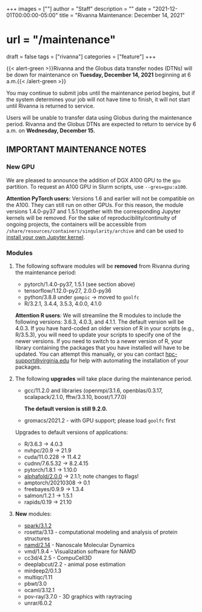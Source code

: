 +++
images = [""]
author = "Staff"
description = ""
date = "2021-12-01T00:00:00-05:00"
title = "Rivanna Maintenance: December 14, 2021"
# url = "/maintenance"
draft = false
tags = ["rivanna"]
categories = ["feature"]
+++

{{< alert-green >}}Rivanna and the Globus data transfer nodes (DTNs) will be down for maintenance on <strong>Tuesday, December 14, 2021</strong> beginning at 6 a.m.{{< /alert-green >}}

You may continue to submit jobs until the maintenance period begins, but if the system determines your job will not have time to finish, it will not start until Rivanna is returned to service.

Users will be unable to transfer data using Globus during the maintenance period. Rivanna and the Globus DTNs are expected to return to service by 6 a.m. on **Wednesday, December 15.**

## IMPORTANT MAINTENANCE NOTES

### New GPU

We are pleased to announce the addition of DGX A100 GPU to the `gpu` partition. To request an A100 GPU in Slurm scripts, use `--gres=gpu:a100`.

**Attention PyTorch users:** Versions 1.6 and earlier will not be compatible on the A100. They can still run on other GPUs. For this reason, the module versions 1.4.0-py37 and 1.5.1 together with the corresponding Jupyter kernels will be removed. For the sake of reproducibility/continuity of ongoing projects, the containers will be accessible from `/share/resources/containers/singularity/archive` and can be used to [install your own Jupyter kernel](/userinfo/howtos/rivanna/custom-jupyter-kernels).

### Modules

1. The following software modules will be **removed** from Rivanna during the maintenance period:
    - pytorch/1.4.0-py37, 1.5.1 (see section above)
    - tensorflow/1.12.0-py27, 2.0.0-py36
    - python/3.8.8 under `gompic` -> moved to `goolfc`
    - R/3.2.1, 3.4.4, 3.5.3, 4.0.0, 4.1.0

    **Attention R users**: We will streamline the R modules to include the following versions: 3.6.3, 4.0.3, and 4.1.1. The default version will be 4.0.3. If you have hard-coded an older version of R in your scripts (e.g., R/3.5.3), you will need to update your scripts to specify one of the newer versions. If you need to switch to a newer version of R, your library containing the packages that you have installed will have to be updated. You can attempt this manually, or you can contact hpc-support@virginia.edu for help with automating the installation of your packages.

2. The following **upgrades** will take place during the maintenance period.
    - gcc/11.2.0 and libraries (openmpi/3.1.6, openblas/0.3.17, scalapack/2.1.0, fftw/3.3.10, boost/1.77.0)

        **The default version is still 9.2.0.**

    - gromacs/2021.2 - with GPU support; please load `goolfc` first

   Upgrades to default versions of applications:
    - R/3.6.3 -> 4.0.3
    - nvhpc/20.9 -> 21.9
    - cuda/11.0.228 -> 11.4.2
    - cudnn/7.6.5.32 -> 8.2.4.15
    - pytorch/1.8.1 -> 1.10.0
    - [alphafold/2.0.0](/userinfo/rivanna/software/alphafold) -> 2.1.1; note changes to flags!
    - amptorch/20210308 -> 0.1
    - freebayes/0.9.9 -> 1.3.4
    - salmon/1.2.1 -> 1.5.1
    - rapids/0.19 -> 21.10

3. **New** modules:
    - [spark/3.1.2](/userinfo/rivanna/software/spark)
    - rosetta/3.13 - computational modeling and analysis of protein structures
    - [namd/2.14](/userinfo/rivanna/software/namd) - Nanoscale Molecular Dynamics
    - vmd/1.9.4 - Visualization software for NAMD
    - cc3d/4.2.5 - CompuCell3D
    - deeplabcut/2.2 - animal pose estimation
    - mirdeep2/0.1.3
    - multiqc/1.11
    - pbwt/3.0
    - ocaml/3.12.1
    - pov-ray/3.7.0 - 3D graphics with raytracing
    - unrar/6.0.2
